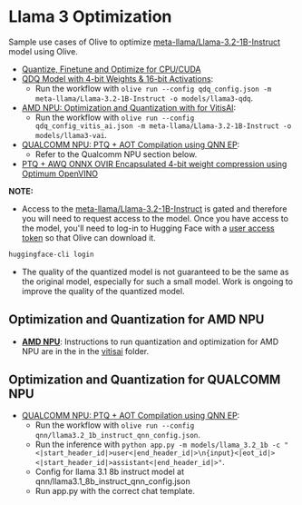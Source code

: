 # Llama 3 Optimization

Sample use cases of Olive to optimize [meta-llama/Llama-3.2-1B-Instruct](https://huggingface.co/meta-llama/Llama-3.2-1B-Instruct) model using Olive.

- [Quantize, Finetune and Optimize for CPU/CUDA](../getting_started/olive-awq-ft-llama.ipynb)
- [QDQ Model with 4-bit Weights & 16-bit Activations](../phi3_5/README.md):
  - Run the workflow with `olive run --config qdq_config.json -m meta-llama/Llama-3.2-1B-Instruct -o models/llama3-qdq`.
- [AMD NPU: Optimization and Quantization with for VitisAI](../phi3_5/README.md):
  - Run the workflow with `olive run --config qdq_config_vitis_ai.json -m meta-llama/Llama-3.2-1B-Instruct -o models/llama3-vai`.
- [QUALCOMM NPU: PTQ + AOT Compilation using QNN EP](../phi3_5/README.md):
  - Refer to the Qualcomm NPU section below.
- [PTQ + AWQ ONNX OVIR Encapsulated 4-bit weight compression using Optimum OpenVINO](./openvino/)

**NOTE:**

- Access to the [meta-llama/Llama-3.2-1B-Instruct](https://huggingface.co/meta-llama/Llama-3.2-1B-Instruct) is gated and therefore you will need to request access to the model. Once you have access to the model, you'll need to log-in to Hugging Face with a [user access token](https://huggingface.co/docs/hub/security-tokens) so that Olive can download it.

```bash
huggingface-cli login
```

- The quality of the quantized model is not guaranteed to be the same as the original model, especially for such a small model. Work is ongoing to improve the quality of the quantized model.

## **Optimization and Quantization for AMD NPU**

- [**AMD NPU**](./vitisai/): Instructions to run quantization and optimization for AMD NPU are in the in the [vitisai](./vitisai/) folder.

## **Optimization and Quantization for QUALCOMM NPU**

- [QUALCOMM NPU: PTQ + AOT Compilation using QNN EP](../phi3_5/README.md):
  - Run the workflow with `olive run --config qnn/llama3.2_1b_instruct_qnn_config.json`.
  - Run the inference with `python app.py -m models/llama_3.2_1b -c "<|start_header_id|>user<|end_header_id|>\n{input}<|eot_id|><|start_header_id|>assistant<|end_header_id|>"`.
  - Config for llama 3.1 8b instruct model at qnn/llama3.1_8b_instruct_qnn_config.json
  - Run app.py with the correct chat template.

